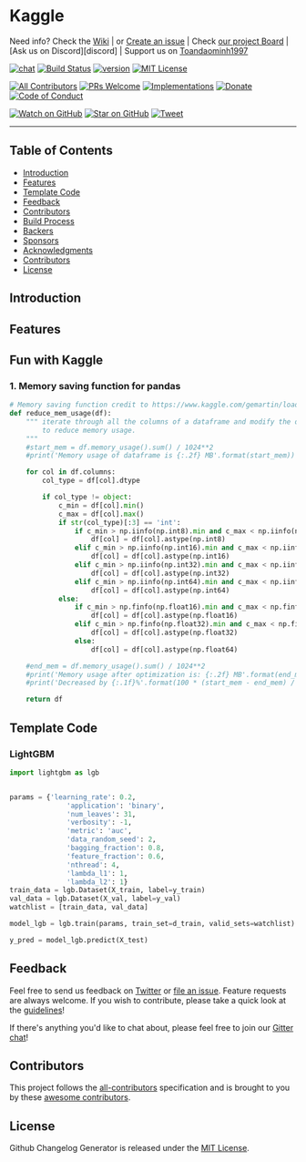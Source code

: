 # Kaggle

Need info? Check the [Wiki](https://github.com/toandaominh1997/kaggle/wiki)
 | or [Create an issue](https://github.com/toandaominh1997/kaggle/issues/new)
 | Check [our project Board](https://github.com/toandaominh1997/kaggle/projects)
 | [Ask us on Discord][discord] | Support us on [Toandaominh1997](https://github.com/toandaominh1997)

[![chat][chat-badge]][chat]
[![Build Status][build-badge]][build]
[![version][version-badge]][package]
[![MIT License][license-badge]][LICENSE]

[![All Contributors](https://img.shields.io/badge/all_contributors-18-orange.svg?style=flat-square)](#contributors)
[![PRs Welcome][prs-badge]][prs]
[![Implementations][implementations-badge]][implementations]
[![Donate][donate-badge]][donate]
[![Code of Conduct][coc-badge]][coc]

[![Watch on GitHub][github-watch-badge]][github-watch]
[![Star on GitHub][github-star-badge]][github-star]
[![Tweet][twitter-badge]][twitter]


---

## Table of Contents

- [Introduction](#introduction)
- [Features](#features)
- [Template Code](#template-code)
- [Feedback](#feedback)
- [Contributors](#contributors)
- [Build Process](#build-process)
- [Backers](#backers-)
- [Sponsors](#sponsors-)
- [Acknowledgments](#acknowledgments)
- [Contributors](#contributors)
- [License](#license)



## Introduction


## Features

## Fun with Kaggle
### 1. Memory saving function for pandas
```python
# Memory saving function credit to https://www.kaggle.com/gemartin/load-data-reduce-memory-usage
def reduce_mem_usage(df):
    """ iterate through all the columns of a dataframe and modify the data type
        to reduce memory usage.        
    """
    #start_mem = df.memory_usage().sum() / 1024**2
    #print('Memory usage of dataframe is {:.2f} MB'.format(start_mem))

    for col in df.columns:
        col_type = df[col].dtype

        if col_type != object:
            c_min = df[col].min()
            c_max = df[col].max()
            if str(col_type)[:3] == 'int':
                if c_min > np.iinfo(np.int8).min and c_max < np.iinfo(np.int8).max:
                    df[col] = df[col].astype(np.int8)
                elif c_min > np.iinfo(np.int16).min and c_max < np.iinfo(np.int16).max:
                    df[col] = df[col].astype(np.int16)
                elif c_min > np.iinfo(np.int32).min and c_max < np.iinfo(np.int32).max:
                    df[col] = df[col].astype(np.int32)
                elif c_min > np.iinfo(np.int64).min and c_max < np.iinfo(np.int64).max:
                    df[col] = df[col].astype(np.int64)  
            else:
                if c_min > np.finfo(np.float16).min and c_max < np.finfo(np.float16).max:
                    df[col] = df[col].astype(np.float16)
                elif c_min > np.finfo(np.float32).min and c_max < np.finfo(np.float32).max:
                    df[col] = df[col].astype(np.float32)
                else:
                    df[col] = df[col].astype(np.float64)

    #end_mem = df.memory_usage().sum() / 1024**2
    #print('Memory usage after optimization is: {:.2f} MB'.format(end_mem))
    #print('Decreased by {:.1f}%'.format(100 * (start_mem - end_mem) / start_mem))

    return df

```
## Template Code

### LightGBM

``` python
import lightgbm as lgb


params = {'learning_rate': 0.2,
              'application': 'binary',
              'num_leaves': 31,
              'verbosity': -1,
              'metric': 'auc',
              'data_random_seed': 2,
              'bagging_fraction': 0.8,
              'feature_fraction': 0.6,
              'nthread': 4,
              'lambda_l1': 1,
              'lambda_l2': 1}
train_data = lgb.Dataset(X_train, label=y_train)
val_data = lgb.Dataset(X_val, label=y_val)
watchlist = [train_data, val_data]

model_lgb = lgb.train(params, train_set=d_train, valid_sets=watchlist)

y_pred = model_lgb.predict(X_test)
```


## Feedback

Feel free to send us feedback on [Twitter](https://twitter.com/gitpointapp) or [file an issue](https://github.com/gitpoint/git-point/issues/new). Feature requests are always welcome. If you wish to contribute, please take a quick look at the [guidelines](./CONTRIBUTING.md)!

If there's anything you'd like to chat about, please feel free to join our [Gitter chat](https://gitter.im/git-point)!

## Contributors

This project follows the [all-contributors](https://github.com/kentcdodds/all-contributors) specification and is brought to you by these [awesome contributors](./CONTRIBUTORS.md).

## License

Github Changelog Generator is released under the [MIT License](http://www.opensource.org/licenses/MIT).


[chat-badge]: https://img.shields.io/badge/chat-on%20gitter-46BC99.svg?style=flat-square
[chat]: https://gitter.im/kentcdodds/all-contributors?utm_source=badge&utm_medium=badge&utm_campaign=pr-badge&utm_content=badge
[build-badge]: https://img.shields.io/travis/kentcdodds/all-contributors.svg?style=flat-square
[build]: https://travis-ci.org/kentcdodds/all-contributors
[version-badge]: https://img.shields.io/npm/v/all-contributors.svg?style=flat-square
[package]: https://www.npmjs.com/package/all-contributors
[license-badge]: https://img.shields.io/npm/l/all-contributors.svg?style=flat-square
[license]: https://github.com/kentcdodds/all-contributors/blob/master/LICENSE
[prs-badge]: https://img.shields.io/badge/PRs-welcome-brightgreen.svg?style=flat-square
[prs]: http://makeapullrequest.com
[donate-badge]: https://img.shields.io/badge/$-support-green.svg?style=flat-square
[donate]: https://kcd.im/donate
[coc-badge]: https://img.shields.io/badge/code%20of-conduct-ff69b4.svg?style=flat-square
[coc]: https://github.com/kentcdodds/all-contributors/blob/master/other/CODE_OF_CONDUCT.md
[implementations-badge]: https://img.shields.io/badge/%F0%9F%92%A1-implementations-8C8E93.svg?style=flat-square
[implementations]: https://github.com/kentcdodds/all-contributors/blob/master/other/IMPLEMENTATIONS.md
[github-watch-badge]: https://img.shields.io/github/watchers/toandaominh1997/Kaggle.svg?style=social
[github-watch]: https://github.com/toandaominh1997/Kaggle/watchers
[github-star-badge]: https://img.shields.io/github/stars/toandaominh1997/Kaggle.svg?style=social
[github-star]: https://github.com/toandaominh1997/Kaggle/stargazers
[twitter]: https://twitter.com/intent/tweet?text=Check%20out%20all-contributors!%20%E2%9C%A8%20Recognize%20all%20contributors,%20not%20just%20the%20ones%20who%20commit%20code%20%E2%9C%A8%20https://github.com/toandaominh1997/Kaggle%20%F0%9F%A4%97
[twitter-badge]: https://img.shields.io/twitter/url/https/github.com/kentcdodds/all-contributors.svg?style=social
[emojis]: https://github.com/toandaominh1997/Kaggle/#emoji-key
[all-contributors]: https://github.com/toandaominh1997/Kaggle/

